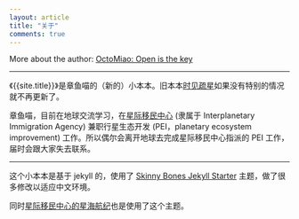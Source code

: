 ```yaml
---
layout: article
title: "关于"
comments: true
---
```


More about the author: [OctoMiao: Open is the key](http://openmetric.org/brief/)


-----

《{{site.title}}》是章鱼喵的（新的）小本本。旧本本[时见疏星](http://multiverse.lamost.org)如果没有特别的情况就不再更新了。

章鱼喵，目前在地球交流学习，在[星际移民中心](http://interimm.org) (隶属于 Interplanetary Immigration Agency) 兼职行星生态开发 (PEI，planetary ecosystem improvement) 工作。所以偶尔会离开地球去完成星际移民中心指派的 PEI 工作，届时会跟大家失去联系。

-----

这个小本本是基于 jekyll 的，使用了 [Skinny Bones Jekyll Starter](http://mmistakes.github.io/skinny-bones-jekyll) 主题，做了很多修改以适应中文环境。

同时[星际移民中心的星海航纪](http://interimm.org/magazine)也是使用了这个主题。

